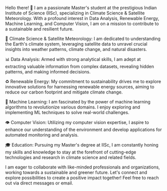 Hello there! 👋 I am a passionate Master's student at the prestigious Indian Institute of Science (IISc), specializing in Climate Science & Satellite Meteorology. With a profound interest in Data Analysis, Renewable Energy, Machine Learning, and Computer Vision, I am on a mission to contribute to a sustainable and resilient future.

🌱 Climate Science & Satellite Meteorology: I am dedicated to understanding the Earth's climate system, leveraging satellite data to unravel crucial insights into weather patterns, climate change, and natural disasters.

📊 Data Analysis: Armed with strong analytical skills, I am adept at extracting valuable information from complex datasets, revealing hidden patterns, and making informed decisions.

♻️ Renewable Energy: My commitment to sustainability drives me to explore innovative solutions for harnessing renewable energy sources, aiming to reduce our carbon footprint and mitigate climate change.

🤖 Machine Learning: I am fascinated by the power of machine learning algorithms to revolutionize various domains. I enjoy exploring and implementing ML techniques to solve real-world challenges.

👁 Computer Vision: Utilizing my computer vision expertise, I aspire to enhance our understanding of the environment and develop applications for automated monitoring and analysis.

🎓 Education: Pursuing my Master's degree at IISc, I am constantly honing my skills and knowledge to stay at the forefront of cutting-edge technologies and research in climate science and related fields.

I am eager to collaborate with like-minded professionals and organizations, working towards a sustainable and greener future. Let's connect and explore possibilities to create a positive impact together! Feel free to reach out via direct messages or email.
